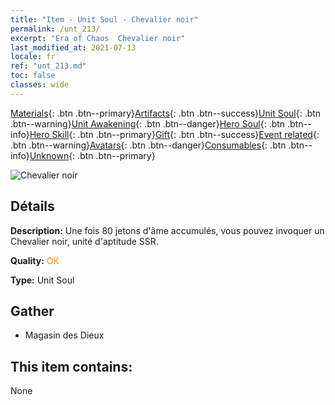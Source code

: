 ```yaml
---
title: "Item - Unit Soul - Chevalier noir"
permalink: /unt_213/
excerpt: "Era of Chaos  Chevalier noir"
last_modified_at: 2021-07-13
locale: fr
ref: "unt_213.md"
toc: false
classes: wide
---
```

 [Materials](/ItemsFR/){: .btn .btn--primary}[Artifacts](/ItemsFR/Artifacts/){: .btn .btn--success}[Unit Soul](/ItemsFR/UnitSoul/){: .btn .btn--warning}[Unit Awakening](/ItemsFR/UnitAwakening/){: .btn .btn--danger}[Hero Soul](/ItemsFR/HeroSoul/){: .btn .btn--info}[Hero Skill](/ItemsFR/HeroSkill/){: .btn .btn--primary}[Gift](/ItemsFR/Gift/){: .btn .btn--success}[Event related](/ItemsFR/Events/){: .btn .btn--warning}[Avatars](/ItemsFR/Avatars/){: .btn .btn--danger}[Consumables](/ItemsFR/Consumables/){: .btn .btn--info}[Unknown](/ItemsFR/Unknown/){: .btn .btn--primary}

 ![Chevalier noir](/images/u/ti_siwangqishi.jpg)

## Détails
 **Description:** Une fois 80 jetons d'âme accumulés, vous pouvez invoquer un Chevalier noir, unité d'aptitude SSR.

 **Quality:** <span style="color: #FF8C00">OK</span>

 **Type:** Unit Soul

## Gather

*    Magasin des Dieux 

## This item contains:

  None

